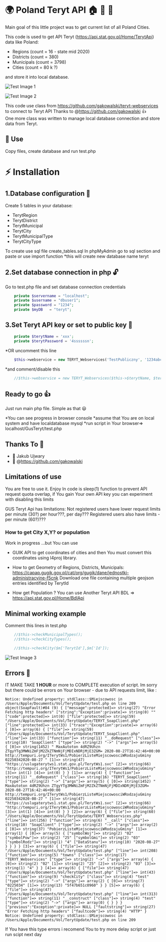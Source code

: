 # :earth_africa: Poland Teryt API :house: :office: :hotel:
Main goal of this little project was to get current list of all Poland Cities.

This code is used to get API Teryt (https://api.stat.gov.pl/Home/TerytApi) data like Poland:
- Regions       (count = 16 - state mid 2020)
- Districts     (count = 380)
- Municipals    (count = 3798)
- Cities        (count = 80 k ?)

and store it into local database.

![Test Image 1](img/small_img1.png)

![Test Image 2](img/small_img2.png)

This code use class from https://github.com/gakowalski/teryt-webservices to connect to Teryt API
Thanks to @https://github.com/gakowalski :+1:
<br>
One more class was written to manage local database connection and store data from Teryt.

## :green_book: Use
Copy files, create database and run test.php 

# :zap: Installation

## 1.Database configuration :floppy_disk:
Create 5 tables in your database: 
- TerytRegion 
- TerytDistrict
- TerytMunicipal
- TerytCity
- TerytMunicipalType
- TerytCityType

To create use sql file create_tables.sql
In phpMyAdmin go to sql section and paste or use import function
*this will create new database name teryt

## 2.Set database connection in php :unlock:
Go to test.php file and set database connection credentials
```php
    private $servername = "localhost";
    private $username = "dbuser1";
    private $password = "1234";
    private $myDB   = "teryt"; 
```

## 3.Set Teryt API key or set to public key :key:
```php
    private $terytName = 'xxx';
    private $terytPassword = '4ssssssn';
```
*OR uncomment this line 
```php
    $this->webservice = new TERYT_Webservices('TestPubliczny', '1234abcd', 'test', true);
```
*and comment/disable this
```php
    //$this->webservice = new TERYT_Webservices($this->$terytName, $teryt->$terytPassword, 'production', true);
```

## Ready to go :+1:
Just run main php file. Simple as that :smiley:

*You can see progress in browser console
*assume that You are on local system and have localdatabase mysql
*run script in Your browser=> localhost/GusTeryt/test.php

## Thanks To :pray:
- :watermelon: Jakub Ujwary 
- :green_apple: @https://github.com/gakowalski

## Limitations of use
You are free to use it. Enjoy
In code is sleep(1) function to prevent API request quota overlap, if You gain Your own API key you can experiment with disabling this limits

GUS Teryt Api has limitations:
Not registered users have lower request limits per minute (30?) per hour???, per day???
Registered users also have limits - per minute (60?)??? 

### How to get City X,Y? or population
Work in progress ...but You can use

- GUIK API to get coordinates of cities and then You must convert this coordinates using l4proj library.

- How to get Geometry of Regions, Districts, Municipals: https://capap.gugik.gov.pl/cat/org/gugik/dane/jednostki-administracyjne-f5cnk Download one file containing multiple geojson entries identified by TerytId

- How get Population ? You can use Another Teryt API BDL => https://api.stat.gov.pl/Home/BdlApi


## Minimal working example
Comment this lines in test.php

```php
    //$this->checkMunicipalTypes();
    //$this->checkCityTypes();
```

```php
    //$this->checkCity($m['TerytId'],$m['Id']);
```

![Test Image 3](img/teryt_example.png)

## Errors :bug:
IT MAKE TAKE **1 HOUR** or more to COMPLETE execution of script. Im sorry but there could be errors on Your browser - due to API requests limit, like :

```
Notice: Undefined property: stdClass::$Miejscowosc in /Users/Apple/Documents/Vol/TerytUpdate/test.php on line 209
object(SoapFault)#84 (9) { ["message":protected]=> string(27) "Error Fetching http headers" ["string":"Exception":private]=> string(0) "" ["code":protected]=> int(0) ["file":protected]=> string(59) "/Users/Apple/Documents/Vol/TerytUpdate/TERYT_SoapClient.php" ["line":protected]=> int(33) ["trace":"Exception":private]=> array(6) { [0]=> array(6) { ["file"]=> string(59) "/Users/Apple/Documents/Vol/TerytUpdate/TERYT_SoapClient.php" ["line"]=> int(33) ["function"]=> string(11) "__doRequest" ["class"]=> string(10) "SoapClient" ["type"]=> string(2) "->" ["args"]=> array(5) { [0]=> string(1452) " MaxAutoton 4dRZ9Uhzn ZTgyYTg3MWNiZmFjM2ZkZTNmNjFjMDIxNDRjMjE3ZGM= 2020-08-27T16:42:46+00:00 http://tempuri.org/ITerytWs1/PobierzListeMiejscowosciWRodzajuGminy 02250342020-08-27 " [1]=> string(47) "https://uslugaterytws1.stat.gov.pl/TerytWs1.svc" [2]=> string(66) "http://tempuri.org/ITerytWs1/PobierzListeMiejscowosciWRodzajuGminy" [3]=> int(1) [4]=> int(0) } } [1]=> array(4) { ["function"]=> string(11) "__doRequest" ["class"]=> string(16) "TERYT_SoapClient" ["type"]=> string(2) "->" ["args"]=> array(5) { [0]=> string(1452) " MaxAutoton 4dRZ9Uhzn ZTgyYTg3MWNiZmFjM2ZkZTNmNjFjMDIxNDRjMjE3ZGM= 2020-08-27T16:42:46+00:00 http://tempuri.org/ITerytWs1/PobierzListeMiejscowosciWRodzajuGminy 02250342020-08-27 " [1]=> string(47) "https://uslugaterytws1.stat.gov.pl/TerytWs1.svc" [2]=> string(66) "http://tempuri.org/ITerytWs1/PobierzListeMiejscowosciWRodzajuGminy" [3]=> int(1) [4]=> int(0) } } [2]=> array(6) { ["file"]=> string(60) "/Users/Apple/Documents/Vol/TerytUpdate/TERYT_Webservices.php" ["line"]=> int(256) ["function"]=> string(6) "__call" ["class"]=> string(10) "SoapClient" ["type"]=> string(2) "->" ["args"]=> array(2) { [0]=> string(37) "PobierzListeMiejscowosciWRodzajuGminy" [1]=> array(1) { [0]=> array(5) { ["symbolWoj"]=> string(2) "02" ["symbolPow"]=> string(2) "25" ["symbolGmi"]=> string(2) "03" ["symbolRodz"]=> string(1) "4" ["DataStanu"]=> string(10) "2020-08-27" } } } } [3]=> array(6) { ["file"]=> string(47) "/Users/Apple/Documents/Vol/TerytUpdate/test.php" ["line"]=> int(208) ["function"]=> string(5) "towns" ["class"]=> string(17) "TERYT_Webservices" ["type"]=> string(2) "->" ["args"]=> array(4) { [0]=> string(2) "02" [1]=> string(2) "25" [2]=> string(2) "03" [3]=> string(1) "4" } } [4]=> array(6) { ["file"]=> string(47) "/Users/Apple/Documents/Vol/TerytUpdate/test.php" ["line"]=> int(43) ["function"]=> string(9) "checkCity" ["class"]=> string(4) "test" ["type"]=> string(2) "->" ["args"]=> array(2) { [0]=> string(7) "0225034" [1]=> string(13) "5f47b651c0960" } } [5]=> array(6) { ["file"]=> string(47) "/Users/Apple/Documents/Vol/TerytUpdate/test.php" ["line"]=> int(313) ["function"]=> string(11) "__construct" ["class"]=> string(4) "test" ["type"]=> string(2) "->" ["args"]=> array(0) { } } } ["previous":"Exception":private]=> NULL ["faultstring"]=> string(27) "Error Fetching http headers" ["faultcode"]=> string(4) "HTTP" }
Notice: Undefined property: stdClass::$Miejscowosc in /Users/Apple/Documents/Vol/TerytUpdate/test.php on line 209
```

If You have this type errors i recomend You to try more delay script or just run scipt next day